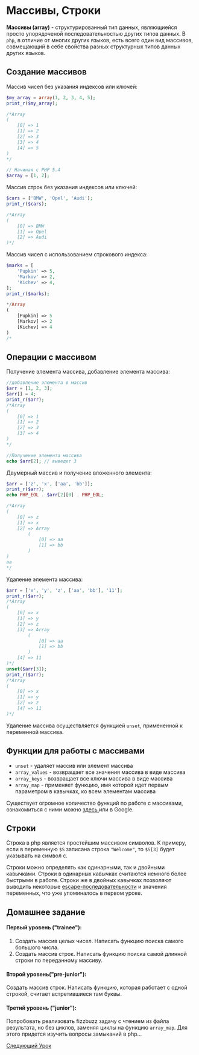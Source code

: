 # Массивы, Строки

**Массивы (array)** - структурированный тип данных, являющиейся просто упорядоченой последовательностью других типов данных. В `php`, в отличие от многих других языков, есть всего один вид массивов, совмещающий в себе свойства разных структурных типов данных других языков.

## Создание массивов

Массив чисел без указания индексов или ключей:

```php
$my_array = array(1, 2, 3, 4, 5);
print_r($my_array);

/*Array
(
    [0] => 1
    [1] => 2
    [2] => 3
    [3] => 4
    [4] => 5
)
*/

// Начиная с PHP 5.4
$array = [1, 2];
```
Массив строк без указания индексов или ключей:

```php
$cars = ['BMW', 'Opel', 'Audi'];
print_r($cars);

/*Array
(
    [0] => BMW
    [1] => Opel
    [2] => Audi
)*/
```
Массив чисел с использованием строкового индекса:

```php
$marks = [
	'Pupkin' => 5,
	'Markov' => 2,
	'Kichev' => 4,
];
print_r($marks);

*/Array
(
    [Pupkin] => 5
    [Markov] => 2
    [Kichev] => 4
)
/*

```

## Операции с массивом

Получение элемента массива, добавление элемента массива:

```php
//добавление элемента в массив
$arr = [1, 2, 3];
$arr[] = 4;
print_r($arr);
/*Array
(
    [0] => 1
    [1] => 2
    [2] => 3
    [3] => 4
)
*/

//Получение элемента массива
echo $arr[2]; // выведет 3
```
Двумерный массив и получение вложенного элемента:

```php
$arr = ['z', 'x', ['aa', 'bb']];
print_r($arr);
echo PHP_EOL . $arr[2][0] . PHP_EOL;

/*Array
(
    [0] => z
    [1] => x
    [2] => Array
        (
            [0] => aa
            [1] => bb
        )
)
aa
*/

```
Удаление элемента массива:

```php
$arr = ['x', 'y', 'z', ['aa', 'bb'], '11'];
print_r($arr);
/*Array
(
    [0] => x
    [1] => y
    [2] => z
    [3] => Array
        (
            [0] => aa
            [1] => bb
        )
    [4] => 11
)*/
unset($arr[3]);
print_r($arr);
/*Array
(
    [0] => x
    [1] => y
    [2] => z
    [4] => 11
)*/
```

Удаление массива осуществляется функцией `unset`, примененной к переменной массива.


## Функции для работы с массивами

* `unset` - удаляет массив или элемент массива
* `array_values` - возвращает все значения массива в виде массива
* `array_keys` - возвращает все ключи массива в виде массива
* `array_map` - применяет функцию, имя которой идет первым параметром в кавычках, ко всем элементам массива

Существует огромное количество функций по работе с массивами, ознакомиться с ними можно [здесь ](http://php.net/manual/ru/ref.array.php) или в Google.


## Строки

Строка в php является простейшим массивом символов. К примеру, если в переменную `$S` записана строка `"Welcome"`, то `$S[3]` будет указывать на символ c.

Строки можно определять как одинарными, так и двойными кавычками. Строки в одинарных кавычках считаются немного более быстрыми в работе. Строки же в двойных кавычках позволяют выводить некоторые [escape-последовательности](http://php.net/manual/ru/regexp.reference.escape.php) и значения переменных, что уже упоминалось в первом уроке.


## Домашнее задание


#### Первый уровень ("trainee"):
1. Создать массив целых чисел. Написать функцию поиска самого большого числа.
2. Создать массив строк. Написать функцию поиска самой длинной строки по переданному массиву.

#### Второй уровень("pre-junior"):
Создать массив строк. Написать функцию, которая работает с одной строкой, считает встретившиеся там буквы. 
 
#### Третий уровень ("junior"):
Попробовать реализовать fizzbuzz задачу с чтением из файла результата, но без циклов, заменяя циклы на функцию `array_map`. Для этого придется изучить вопросы замыканий в php...



[Следующий Урок](06.md)